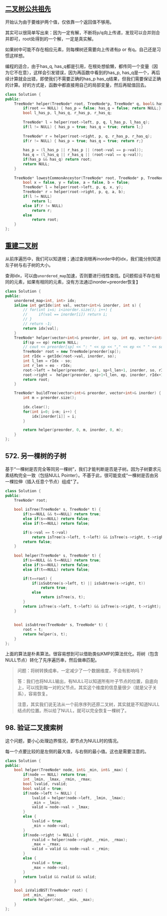 ## [二叉树公共祖先](https://leetcode-cn.com/problems/lowest-common-ancestor-of-a-binary-tree/)

开始认为由于要维护两个值，仅依靠一个返回值不够用。

其实可以很简单写出来：因为一定有解，不断将p/q向上传递，发现可以合并则合并即可，root处得到的一个解，一定是真实解。

如果树中可能不存在相应元素，则每棵树还需要向上传递有p or 有q。自己还是习惯这样想。

编程的适合，由于has_q, has_q都是引用，在根处想偷懒，都传同一个变量（因为它不在意），这样会引发错误，因为再函数中看到的has_p, has_q是一个，再后续计算就会出错，即使我们不需要正确的has_p has_q结果，但我们需要保证正确的计算。好的方式是，函数中都直接用自己的局部变量，然后再赋值回去。

```cpp
class Solution {
public:
    TreeNode* helper(TreeNode* root, TreeNode*p, TreeNode* q, bool& has_p, bool& has_q) {
        if(root == NULL) { has_p = false; has_q = false; return NULL;}
        bool l_has_p, l_has_q, r_has_p, r_has_q;
    
        TreeNode* l = helper(root->left, p, q, l_has_p, l_has_q);
        if(l != NULL) { has_p = true; has_q = true; return l;}
    
        TreeNode* r = helper(root->right, p, q, r_has_p, r_has_q);
        if(r != NULL) { has_p = true; has_q = true; return r;}
    
        has_p = (l_has_p || r_has_p || (root->val == p->val));
        has_q = (l_has_q || r_has_q || (root->val == q->val));
        if(has_p && has_q) return root;
        return NULL;
    }
    
    TreeNode* lowestCommonAncestor(TreeNode* root, TreeNode* p, TreeNode* q) {
        bool x = false, y = false, a = false, b = false;
        TreeNode* l = helper(root->left, p, q, x, y);
        TreeNode* r = helper(root->right, p, q, a, b);
        if(l != NULL)
            return l;
        else if(r != NULL)
            return r;
        else 
            return root;  
    }
};
```

## [重建二叉树](https://leetcode-cn.com/problems/zhong-jian-er-cha-shu-lcof/)

从前序遍历中，我们可以知道根；通过查询根再inorder中的idx，我们能分别知道左子树与右子树的大小。

查询idx，可以由`unordered_map`加速，否则要进行线性查找。【问题假设不存在相同的元素，如果有相同的元素，没有方法通过inorder+preorder恢复】

```cpp
class Solution {
public:
    unordered_map<int, int> idx;
    inline int getIdx(int val, vector<int>& inorder, int s) {
        // for(int i=s; i<inorder.size(); i++) {
        //     if(val == inorder[i]) return i; 
        // }
        // return -1;
        return idx[val];
    }
    TreeNode* helper(vector<int>& preorder, int sp, int ep, vector<int>& inorder, int so, int eo) {
        if(sp == ep) return NULL;
        // cout << preorder[sp] << ": " << sp << "," << ep << " " << so << "," << eo << endl;
        TreeNode* root = new TreeNode(preorder[sp]);
        int rIdx = getIdx(root->val, inorder, so);
        int l_len = rIdx - so;
        int r_len = eo - rIdx;
        root->left = helper(preorder, sp+1, sp+l_len+1, inorder, so, rIdx);
        root->right =  helper(preorder, sp+1+l_len, ep, inorder, rIdx+1, eo);
        return root;
    }

    TreeNode* buildTree(vector<int>& preorder, vector<int>& inorder) {
        int m = preorder.size();
        
        idx.clear();
        for(int i=0; i<m; i++) {
            idx[inorder[i]] = i;
        }

        return helper(preorder, 0, m, inorder, 0, m);
    }
};
```

## 572. 另一棵树的子树

基于“一棵树是否完全等同另一棵树”，我们才能判断是否是子树。因为子树要求元素结构完全一致（包括NULL Pointer）。不基于此，很可能变成“一棵树是否由另一棵拉伸（插入任意个节点）组成"了。

```cpp
class Solution {
public:
    TreeNode* root;
    
    bool isTree(TreeNode* s, TreeNode* t) {
        if(s==NULL && t==NULL) return true;
        else if(s==NULL) return false;
        else if(t==NULL) return false;

        if(s->val == t->val) 
            return isTree(s->left, t->left) && isTree(s->right, t->right); 
        return false;
    }
    
    bool helper(TreeNode* s, TreeNode* t) {
        if(s==NULL && t==NULL) return true;
        else if(s==NULL) return false;
        else if(t==NULL) return false;

        if(t==root) {
            if(isSubtree(s->left, t) || isSubtree(s->right, t))
                return true;
            else 
                return isTree(s, t);
        }
        return isTree(s->left, t->left) && isTree(s->right, t->right);
    }
    
    
    bool isSubtree(TreeNode* s, TreeNode* t) {
        root = t;
        return helper(s, t);
    }
};
```

上面的算法是朴素算法。很容易想到可以借助类似KMP的算法优化。将树（包含NULL节点）转化了先序遍历串，然后做串匹配。

> 问题：将树转换成串，一定减少了一个数据维度，不会有影响吗？
> 
> 答：我们也将NULL输出，有NULL可以知道所有叶子节点的位置，自底向上，可以找到每一对的父节点。其实这个维度的信息量很少（就是父子关系），容易恢复。
> 
> 注意，其实我们说无法从一个前序序列还原二叉树，其实就是不知道NULL结点的位置。所以给了NULL，就可以完全恢复一棵树了。

## 98. 验证二叉搜索树

这个问题，要小心处理边界情况，即节点为NULL时的情况。

每一个点要比较的是左侧的最大值，与右侧的最小值。这也是需要注意的。

```cpp
class Solution {
public:
    bool helper(TreeNode* node, int& _min, int& _max) {
        if(node == NULL) return true;
        int _lmin, _lmax, _rmin, _rmax;
        bool lvalid, rvalid;
        bool valid = true;
        if(node->left != NULL) {
            lvalid = helper(node->left, _lmin, _lmax);
            _min = _lmin;
            valid = node->val > _lmax;
        }
        else {
            lvalid = true;
            _min = node->val;
        }
        if(node->right != NULL) {
            rvalid = helper(node->right, _rmin, _rmax);
            _max = _rmax;
            valid = valid && node->val < _rmin;
        }
        else {
            rvalid = true;
            _max = node->val;
        }
        return lvalid && rvalid && valid; 
    }

    bool isValidBST(TreeNode* root) {
        int _min, _max;
        return helper(root, _min, _max);
    }
};
```